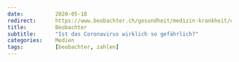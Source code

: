 ```yaml
---
date:          2020-05-18
redirect:      https://www.beobachter.ch/gesundheit/medizin-krankheit/covid-19-ist-das-coronavirus-wirklich-so-gefahrlich
title:         Beobachter
subtitle:      "Ist das Coronavirus wirklich so gefährlich?"
categories:    Medien
tags:          [beobachter, zahlen]
---
```

